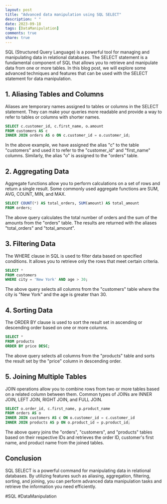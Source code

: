 ```yaml
---
layout: post
title: "Advanced data manipulation using SQL SELECT"
description: " "
date: 2023-09-18
tags: [DataManipulation]
comments: true
share: true
---
```


SQL (Structured Query Language) is a powerful tool for managing and manipulating data in relational databases. The SELECT statement is a fundamental component of SQL that allows you to retrieve and manipulate data from one or more tables. In this blog post, we will explore some advanced techniques and features that can be used with the SELECT statement for data manipulation.

## 1. Aliasing Tables and Columns

Aliases are temporary names assigned to tables or columns in the SELECT statement. They can make your queries more readable and provide a way to refer to tables or columns with shorter names.

```sql
SELECT c.customer_id, c.first_name, o.amount
FROM customers AS c
INNER JOIN orders AS o ON c.customer_id = o.customer_id;
```

In the above example, we have assigned the alias "c" to the table "customers" and used it to refer to the "customer_id" and "first_name" columns. Similarly, the alias "o" is assigned to the "orders" table.

## 2. Aggregating Data

Aggregate functions allow you to perform calculations on a set of rows and return a single result. Some commonly used aggregate functions are SUM, AVG, COUNT, MIN, and MAX.

```sql
SELECT COUNT(*) AS total_orders, SUM(amount) AS total_amount
FROM orders;
```

The above query calculates the total number of orders and the sum of the amounts from the "orders" table. The results are returned with the aliases "total_orders" and "total_amount".

## 3. Filtering Data

The WHERE clause in SQL is used to filter data based on specified conditions. It allows you to retrieve only the rows that meet certain criteria.

```sql
SELECT *
FROM customers
WHERE city = 'New York' AND age > 30;
```

The above query selects all columns from the "customers" table where the city is "New York" and the age is greater than 30.

## 4. Sorting Data

The ORDER BY clause is used to sort the result set in ascending or descending order based on one or more columns.

```sql
SELECT *
FROM products
ORDER BY price DESC;
```

The above query selects all columns from the "products" table and sorts the result set by the "price" column in descending order.

## 5. Joining Multiple Tables

JOIN operations allow you to combine rows from two or more tables based on a related column between them. Common types of JOINs are INNER JOIN, LEFT JOIN, RIGHT JOIN, and FULL JOIN.

```sql
SELECT o.order_id, c.first_name, p.product_name
FROM orders AS o
INNER JOIN customers AS c ON o.customer_id = c.customer_id
INNER JOIN products AS p ON o.product_id = p.product_id;
```

The above query joins the "orders", "customers", and "products" tables based on their respective IDs and retrieves the order ID, customer's first name, and product name from the joined tables.

## Conclusion

SQL SELECT is a powerful command for manipulating data in relational databases. By utilizing features such as aliasing, aggregation, filtering, sorting, and joining, you can perform advanced data manipulation tasks and retrieve the information you need efficiently.

#SQL #DataManipulation